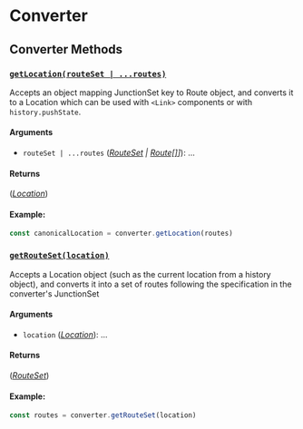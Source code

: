# Converter

## Converter Methods

### <a id='getLocation'></a>[`getLocation(routeSet | ...routes)`](#getLocation)

Accepts an object mapping JunctionSet key to Route object, and converts it to a Location which can be used with `<Link>` components or with `history.pushState`.

#### Arguments

* `routeSet | ...routes` (*[RouteSet](RouteSet.md) | [Route[]](Route.md)]*): ...

#### Returns

(*[Location](Location.md)*) 

#### Example:

```js
const canonicalLocation = converter.getLocation(routes)
```

### <a id='getRouteSet'></a>[`getRouteSet(location)`](#getRouteSet)

Accepts a Location object (such as the current location from a history object), and converts it into a set of routes following the specification in the converter's JunctionSet

#### Arguments

* `location` (*[Location](Location.md)*): ...

#### Returns

(*[RouteSet](RouteSet.md)*) 

#### Example:

```js
const routes = converter.getRouteSet(location)
```

